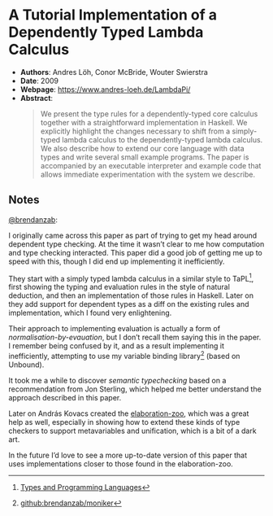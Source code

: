 # A Tutorial Implementation of a Dependently Typed Lambda Calculus

- **Authors**: Andres Löh, Conor McBride, Wouter Swierstra
- **Date**: 2009
- **Webpage**: <https://www.andres-loeh.de/LambdaPi/>
- **Abstract**:
  > We present the type rules for a dependently-typed core calculus together with a
  > straightforward implementation in Haskell. We explicitly highlight the changes
  > necessary to shift from a simply-typed lambda calculus to the dependently-typed
  > lambda calculus. We also describe how to extend our core language with data
  > types and write several small example programs. The paper is accompanied by an
  > executable interpreter and example code that allows immediate experimentation
  > with the system we describe.

## Notes

[@brendanzab](https://github.com/brendanzab):

I originally came across this paper as part of trying to get my head around dependent type checking.
At the time it wasn’t clear to me how computation and type checking interacted.
This paper did a good job of getting me up to speed with this,
though I did end up implementing it inefficiently.

They start with a simply typed lambda calculus in a similar style to TaPL[^1],
first showing the typing and evaluation rules in the style of natural deduction,
and then an implementation of those rules in Haskell.
Later on they add support for dependent types as a diff on the existing rules and implementation,
which I found very enlightening.

Their approach to implementing evaluation is actually a form of _normalisation-by-evauation_,
but I don’t recall them saying this in the paper.
I remember being confused by it, and as a result implementing it inefficiently,
attempting to use my variable binding library[^2] (based on Unbound).

It took me a while to discover _semantic typechecking_ based on a recommendation from Jon Sterling,
which helped me better understand the approach described in this paper.

Later on András Kovacs created the [elaboration-zoo](./elaboration-zoo.md),
which was a great help as well,
especially in showing how to extend these kinds of type checkers to support metavariables and unification,
which is a bit of a dark art.

In the future I’d love to see a more up-to-date version of this paper that
uses implementations closer to those found in the elaboration-zoo.

[^1]: [Types and Programming Languages](https://www.cis.upenn.edu/~bcpierce/tapl/)
[^2]: [github:brendanzab/moniker](https://github.com/brendanzab/moniker)
